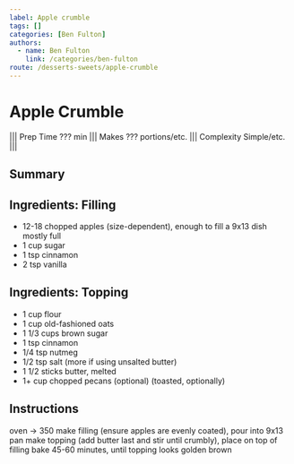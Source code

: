 ```yaml
---
label: Apple crumble
tags: []
categories: [Ben Fulton]
authors:
  - name: Ben Fulton
    link: /categories/ben-fulton
route: /desserts-sweets/apple-crumble
---
```


# Apple Crumble
<!--- ![](/static/images/???.webp) --->

||| Prep Time
??? min
||| Makes
??? portions/etc.
||| Complexity
Simple/etc.
|||

## Summary

## Ingredients: Filling
- 12-18 chopped apples (size-dependent), enough to fill a 9x13 dish mostly full
- 1 cup sugar
- 1 tsp cinnamon
- 2 tsp vanilla

## Ingredients: Topping
- 1 cup flour
- 1 cup old-fashioned oats
- 1 1/3 cups brown sugar
- 1 tsp cinnamon
- 1/4 tsp nutmeg
- 1/2 tsp salt (more if using unsalted butter)
- 1 1/2 sticks butter, melted
- 1+ cup chopped pecans (optional) (toasted, optionally)

## Instructions
oven -> 350
make filling (ensure apples are evenly coated), pour into 9x13 pan
make topping (add butter last and stir until crumbly), place on top of filling
bake 45-60 minutes, until topping looks golden brown
